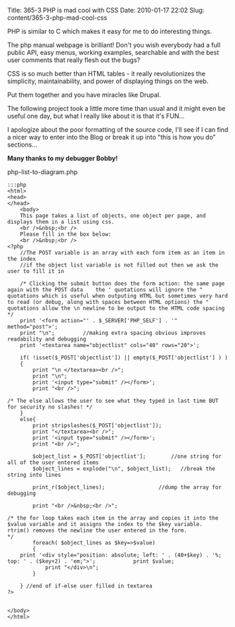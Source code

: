 Title: 365-3 PHP is mad cool with CSS
Date: 2010-01-17 22:02
Slug: content/365-3-php-mad-cool-css

PHP is similar to C which makes it easy for me to do interesting things.

The php manual webpage is brilliant! Don't you wish everybody had a full public API, easy menus, working examples, searchable and with the best user comments that really flesh out the bugs?

CSS is so much better than HTML tables - it really revolutionizes the simplicity, maintainability, and power of displaying things on the web.

Put them together and you have miracles like Drupal.

The following project took a little more time than usual and it might even be useful one day, but what I really like about it is that it's FUN...

I apologize about the poor formatting of the source code, I'll see if I can find a nicer way to enter into the Blog or break it up into "this is how you do" sections...


**Many thanks to my debugger Bobby!**


php-list-to-diagram.php

    :::php
    <html>
    <head>
    </head>
        <body>
        This page takes a list of objects, one object per page, and displays them in a list using css.
        <br />&nbsp;<br />
        Please fill in the box below:
        <br />&nbsp;<br />
    <?php 
        //The POST variable is an array with each form item as an item in the index
        //if the object list variable is not filled out then we ask the user to fill it in
        
        /* Clicking the submit button does the form action: the same page again with the POST data    the ' quotations will ignore the " quotations which is useful when outputing HTML but sometimes very hard to read (or debug, along with spaces between HTML options) the " quotations allow the \n newline to be output to the HTML code spacing
    */       
        print '<form action="' . $_SERVER['PHP_SELF'] . '" method="post">';
        print "\n";         //making extra spacing obvious improves readability and debugging
        print '<textarea name="objectlist" cols="40" rows="20">';
    
        if( !isset($_POST['objectlist']) || empty($_POST['objectlist'] ) )
        {                
            print "\n </textarea><br />";
            print "\n";
            print '<input type="submit" /></form>';
            print "<br />";
            
    /* The else allows the user to see what they typed in last time BUT for security no slashes! */
        }   
        else{
            print stripslashes($_POST['objectlist']);
            print "</textarea><br />";
            print '<input type="submit" /></form>';
            print "<br />";
            
            $object_list = $_POST['objectlist'];        //one string for all of the user entered items
            $object_lines = explode("\n", $object_list);   //break the string into lines
            
            print_r($object_lines);                 //dump the array for debugging
            
            print "<br />&nbsp;<br />";
            
    /* the for loop takes each item in the array and copies it into the $value variable and it assigns the index to the $key variable.  rtrim() removes the newline the user entered in the form.
    */
            foreach( $object_lines as $key=>$value)
            {
        print '<div style="position: absolute; left: ' . (40+$key) . '%; top: ' . ($key+2) . 'em;">';            print $value;
                print "</div>\n";
            }        
            
        } //end of if-else user filled in textarea
    ?>
        
     
    </body>   
    </html>
    
